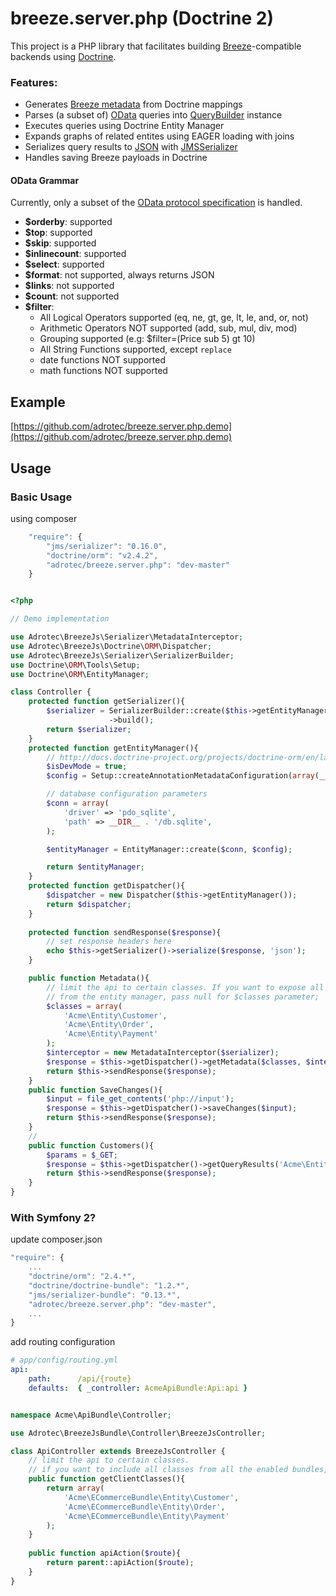 # breeze.server.php (Doctrine 2)

<!--
(Inspired by [breeze.server.java](https://github.com/Breeze/breeze.server.java))
-->

This project is a PHP library that facilitates building [Breeze](http://www.breezejs.com/)-compatible backends using
[Doctrine](http://docs.doctrine-project.org/projects/doctrine-orm/en/latest/).

### Features:

- Generates [Breeze metadata](http://www.breezejs.com/documentation/metadata) from Doctrine mappings
- Parses (a subset of) [OData](http://www.odata.org/documentation/odata-version-3-0/url-conventions/) queries into [QueryBuilder](http://docs.doctrine-project.org/projects/doctrine-orm/en/latest/reference/query-builder.html) instance
- Executes queries using Doctrine Entity Manager
- Expands graphs of related entites using EAGER loading with joins
- Serializes query results to [JSON](http://www.json.org/) with [JMSSerializer](http://jmsyst.com/libs/serializer)
- Handles saving Breeze payloads in Doctrine

#### OData Grammar

Currently, only a subset of the [OData protocol specification](http://www.odata.org/documentation/odata-version-3-0/odata-version-3-0-core-protocol/) is handled.

- **$orderby**: supported
- **$top**: supported
- **$skip**: supported
- **$inlinecount**: supported
- **$select**: supported
- **$format**: not supported, always returns JSON
- **$links**: not supported
- **$count**: not supported
- **$filter**: 
    - All Logical Operators supported (eq, ne, gt, ge, lt, le, and, or, not)
    - Arithmetic Operators NOT supported (add, sub, mul, div, mod)
    - Grouping supported (e.g: $filter=(Price sub 5) gt 10)
    - All String Functions supported, except `replace`
    - date functions NOT supported
    - math functions NOT supported

## Example
   [https://github.com/adrotec/breeze.server.php.demo](https://github.com/adrotec/breeze.server.php.demo)

## Usage


### Basic Usage

using composer

```js
    "require": {
        "jms/serializer": "0.16.0",
        "doctrine/orm": "v2.4.2",
        "adrotec/breeze.server.php": "dev-master"
    }
```

```php

<?php

// Demo implementation

use Adrotec\BreezeJs\Serializer\MetadataInterceptor;
use Adrotec\BreezeJs\Doctrine\ORM\Dispatcher;
use Adrotec\BreezeJs\Serializer\SerializerBuilder;
use Doctrine\ORM\Tools\Setup;
use Doctrine\ORM\EntityManager;

class Controller {
    protected function getSerializer(){
        $serializer = SerializerBuilder::create($this->getEntityManager())
                      ->build();
        return $serializer;
    }
    protected function getEntityManager(){
        // http://docs.doctrine-project.org/projects/doctrine-orm/en/latest/tutorials/getting-started.html
        $isDevMode = true;
        $config = Setup::createAnnotationMetadataConfiguration(array(__DIR__."/src"), $isDevMode);

        // database configuration parameters
        $conn = array(
            'driver' => 'pdo_sqlite',
            'path' => __DIR__ . '/db.sqlite',
        );

        $entityManager = EntityManager::create($conn, $config);

        return $entityManager;
    }
    protected function getDispatcher(){
        $dispatcher = new Dispatcher($this->getEntityManager());
        return $dispatcher;
    }
    
    protected function sendResponse($response){
        // set response headers here
        echo $this->getSerializer()->serialize($response, 'json');
    }

    public function Metadata(){
        // limit the api to certain classes. If you want to expose all classes 
        // from the entity manager, pass null for $classes parameter;
        $classes = array(
            'Acme\Entity\Customer',
            'Acme\Entity\Order',
            'Acme\Entity\Payment'
        );
        $interceptor = new MetadataInterceptor($serializer);
        $response = $this->getDispatcher()->getMetadata($classes, $interceptor);
        return $this->sendResponse($response);
    }
    public function SaveChanges(){
        $input = file_get_contents('php://input');
        $response = $this->getDispatcher()->saveChanges($input);
        return $this->sendResponse($response);
    }
    //
    public function Customers(){
        $params = $_GET;
        $response = $this->getDispatcher()->getQueryResults('Acme\Entity\Customer', $params);
        return $this->sendResponse($response);
    }
}

```


### With Symfony 2?

update composer.json

```js
"require": {
    ...
    "doctrine/orm": "2.4.*",
    "doctrine/doctrine-bundle": "1.2.*",
    "jms/serializer-bundle": "0.13.*",
    "adrotec/breeze.server.php": "dev-master",
    ...
}
```

add routing configuration
```yml
# app/config/routing.yml
api:
    path:      /api/{route}
    defaults:  { _controller: AcmeApiBundle:Api:api }
```

```php

namespace Acme\ApiBundle\Controller;

use Adrotec\BreezeJsBundle\Controller\BreezeJsController;

class ApiController extends BreezeJsController {
    // limit the api to certain classes.
    // if you want to include all classes from all the enabled bundles, return null from this method
    public function getClientClasses(){
        return array(
            'Acme\ECommerceBundle\Entity\Customer',
            'Acme\ECommerceBundle\Entity\Order',
            'Acme\ECommerceBundle\Entity\Payment'
        );
    }
    
    public function apiAction($route){
        return parent::apiAction($route);
    }
}

```

